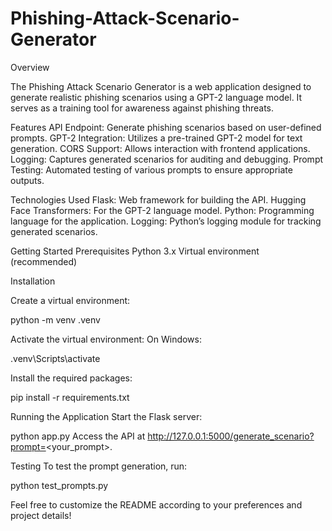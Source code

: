 # Phishing-Attack-Scenario-Generator

Overview

The Phishing Attack Scenario Generator is a web application designed to generate realistic phishing scenarios using a GPT-2 language model. It serves as a training tool for awareness against phishing threats.

Features
API Endpoint: Generate phishing scenarios based on user-defined prompts.
GPT-2 Integration: Utilizes a pre-trained GPT-2 model for text generation.
CORS Support: Allows interaction with frontend applications.
Logging: Captures generated scenarios for auditing and debugging.
Prompt Testing: Automated testing of various prompts to ensure appropriate outputs.

Technologies Used
Flask: Web framework for building the API.
Hugging Face Transformers: For the GPT-2 language model.
Python: Programming language for the application.
Logging: Python’s logging module for tracking generated scenarios.

Getting Started
Prerequisites
Python 3.x
Virtual environment (recommended)

Installation

Create a virtual environment:

python -m venv .venv

Activate the virtual environment:
On Windows:

.venv\Scripts\activate

Install the required packages:

pip install -r requirements.txt

Running the Application
Start the Flask server:

python app.py
Access the API at http://127.0.0.1:5000/generate_scenario?prompt=<your_prompt>.

Testing
To test the prompt generation, run:

python test_prompts.py

Feel free to customize the README according to your preferences and project details!
